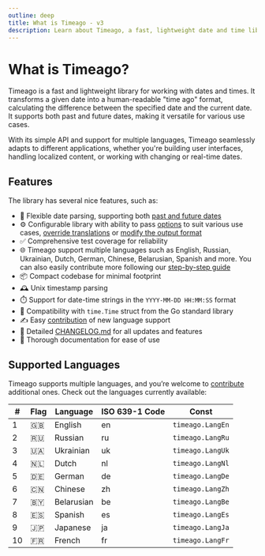 ```yaml
---
outline: deep
title: What is Timeago - v3
description: Learn about Timeago, a fast, lightweight date and time library that converts a given date into a "time ago" format
---
```


# What is Timeago?
Timeago is a fast and lightweight library for working with dates and times. It transforms a given date into a human-readable "time ago" format, calculating the difference between the specified date and the current date. It supports both past and future dates, making it versatile for various use cases.

With its simple API and support for multiple languages, Timeago seamlessly adapts to different applications, whether you're building user interfaces, handling localized content, or working with changing or real-time dates.

## Features
The library has several nice features, such as:

- 📅 Flexible date parsing, supporting both [past and future dates](/v3/usage.html#date-in-the-past)
- ⚙️ Configurable library with ability to pass [options](/v3/options) to suit various use cases, [override translations](/v3/configurations.html#translation-overrides) or [modify the output format](/v3/configurations.html#modify-the-output-format)
- ✅ Comprehensive test coverage for reliability
- 🌐 Timeago support multiple languages such as English, Russian, Ukrainian, Dutch, German, Chinese, Belarusian, Spanish and more. You can also easily contribute more following our [step-by-step guide](/v3/contribute.html)
- 📦 Compact codebase for minimal footprint
- 🕰️ Unix timestamp parsing
- ⏱️ Support for date-time strings in the `YYYY-MM-DD HH:MM:SS` format
- 📆 Compatibility with `time.Time` struct from the Go standard library
- ✍️ Easy [contribution](/v3/contribute) of new language support
- 📝 Detailed [CHANGELOG.md](https://github.com/SerhiiCho/timeago/blob/main/CHANGELOG.md) for all updates and features
- 📖 Thorough documentation for ease of use

## Supported Languages
Timeago supports multiple languages, and you’re welcome to [contribute](/v3/contribute) additional ones. Check out the languages currently available:

| #   | Flag | Language   | ISO 639-1 Code | Const            |
| --- | ---- | ---------- | -------------- | ---------------- |
| 1   | 🇬🇧    | English    | en             | `timeago.LangEn` |
| 2   | 🇷🇺    | Russian    | ru             | `timeago.LangRu` |
| 3   | 🇺🇦    | Ukrainian  | uk             | `timeago.LangUk` |
| 4   | 🇳🇱    | Dutch      | nl             | `timeago.LangNl` |
| 5   | 🇩🇪    | German     | de             | `timeago.LangDe` |
| 6   | 🇨🇳    | Chinese    | zh             | `timeago.LangZh` |
| 7   | 🇧🇾    | Belarusian | be             | `timeago.LangBe` |
| 8   | 🇪🇸    | Spanish    | es             | `timeago.LangEs` |
| 9   | 🇯🇵    | Japanese   | ja             | `timeago.LangJa` |
| 10  | 🇫🇷    | French     | fr             | `timeago.LangFr` |